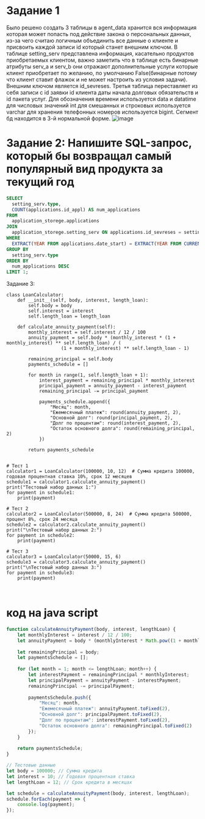 # Задание 1
Было решено создать 3 таблицы в agent_data хранится вся информация которая может попасть под действие закона о персональных данных, из-за чего считаю логичным объединить все данные о клиенте и присвоить каждой записи id который станет внешним ключом. В таблице setting_serv представлена информация, касательно продуктов приобретаемых клиентом, важно заметить что в  таблице есть бинарные атрибуты serv_a и serv_b они отражают дополнительные услуги которые клиент приобретает по желанию, по умолчанию False(бинарные потому что клиент ставит флажок и не может настроить из  условия задачи).  Внешним ключом является id_sevreses. Третья таблица переставляет из себя записи с id заявки id клиента даты начала  долговых обязательств и id пакета услуг. Для обозначения времени используется data и datatime для числовых значений int для смешанных и строковых используется varchar для хранения телефонных номеров используется bigint. Сегмент бд находится в 3-й нормальной форме. 
![image](https://github.com/Nikolairopin/bank/assets/126417867/d34bba90-bd86-4633-860c-1091835fdab2)
# Задание 2: Напишите SQL-запрос, который бы возвращал самый популярный вид продукта за текущий год
```sql 
SELECT
  setting_serv.type,
  COUNT(applications.id_appl) AS num_applications
FROM
  application_storege.applications
JOIN
  application_storege.setting_serv ON applications.id_sevreses = setting_serv.id_sevreses
WHERE
  EXTRACT(YEAR FROM applications.date_start) = EXTRACT(YEAR FROM CURRENT_DATE)
GROUP BY
  setting_serv.type
ORDER BY
  num_applications DESC
LIMIT 1;
```
Задание 3:
```pyton
class LoanCalculator:
    def __init__(self, body, interest, length_loan):
        self.body = body
        self.interest = interest
        self.length_loan = length_loan

    def calculate_annuity_payment(self):
        monthly_interest = self.interest / 12 / 100
        annuity_payment = self.body * (monthly_interest * (1 + monthly_interest) ** self.length_loan) / (
                    (1 + monthly_interest) ** self.length_loan - 1)

        remaining_principal = self.body
        payments_schedule = []

        for month in range(1, self.length_loan + 1):
            interest_payment = remaining_principal * monthly_interest
            principal_payment = annuity_payment - interest_payment
            remaining_principal -= principal_payment

            payments_schedule.append({
                "Месяц": month,
                "Ежемесячный платеж": round(annuity_payment, 2),
                "Основной долг": round(principal_payment, 2),
                "Долг по процентам": round(interest_payment, 2),
                "Остаток основного долга": round(remaining_principal, 2)
            })

        return payments_schedule


# Тест 1
calculator1 = LoanCalculator(100000, 10, 12)  # Сумма кредита 100000, годовая процентная ставка 10%, срок 12 месяцев
schedule1 = calculator1.calculate_annuity_payment()
print("Тестовый набор данных 1:")
for payment in schedule1:
    print(payment)

# Тест 2
calculator2 = LoanCalculator(500000, 8, 24)  # Сумма кредита 500000, процент 8%, срок 24 месяца
schedule2 = calculator2.calculate_annuity_payment()
print("\nТестовый набор данных 2:")
for payment in schedule2:
    print(payment)

# Тест 3
calculator3 = LoanCalculator(50000, 15, 6)
schedule3 = calculator3.calculate_annuity_payment()
print("\nТестовый набор данных 3:")
for payment in schedule3:
    print(payment)
```
``` ```
 # код на java script 
```js
function calculateAnnuityPayment(body, interest, lengthLoan) {
    let monthlyInterest = interest / 12 / 100;
    let annuityPayment = body * (monthlyInterest * Math.pow((1 + monthlyInterest), lengthLoan)) / (Math.pow((1 + monthlyInterest), lengthLoan) - 1);
    
    let remainingPrincipal = body;
    let paymentsSchedule = [];
    
    for (let month = 1; month <= lengthLoan; month++) {
        let interestPayment = remainingPrincipal * monthlyInterest;
        let principalPayment = annuityPayment - interestPayment;
        remainingPrincipal -= principalPayment;
        
        paymentsSchedule.push({
            "Месяц": month,
            "Ежемесячный платеж": annuityPayment.toFixed(2),
            "Основной долг": principalPayment.toFixed(2),
            "Долг по процентам": interestPayment.toFixed(2),
            "Остаток основного долга": remainingPrincipal.toFixed(2)
        });
    }
    
    return paymentsSchedule;
}

// Тестовые данные
let body = 100000; // Сумма кредита
let interest = 10; // Годовая процентная ставка
let lengthLoan = 12; // Срок кредита в месяцах

let schedule = calculateAnnuityPayment(body, interest, lengthLoan);
schedule.forEach(payment => {
    console.log(payment);
});
```
``` ```
